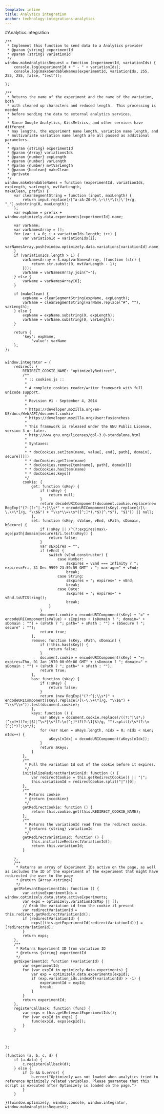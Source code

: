 ```yaml
---
template: inline
title: Analytics integration
anchor: technology-integrations-analytics
---
```


#Analytics integration

    /**
     * Implement this function to send data to a Analytics provider
     * @param {string} experimentId
     * @param {string} variationId
     */
    window.makeAnalyticsRequest = function (experimentId, variationIds) {
        console.log(experimentId + " - " + variationIds);
        console.log(makeSendableNames(experimentId, variationIds, 255, 255, 255, false, "test"));

    };

    /**
     * Returns the name of the experiment and the name of the variation, both
     * with cleaned up characters and reduced length.  This processing is needed
     * before sending the data to external analytics services.
     *
     * Since Google Analytics, KissMetrics, and other services have different
     * max lengths, the experiment name length, variation name length, and
     * multivariate variation name length are all passed as additional parameters.
     *
     * @param {string} experimentId
     * @param {Array} variationsIds
     * @param {number} expLength
     * @param {number} varLength
     * @param {number} mvtVarLength
     * @param {boolean} makeClean
     * @private
     */
    window.makeSendableNames = function (experimentId, variationIds,
    expLength, varLength, mvtVarLength,
    makeClean, prefix) {
        var cleanSegmentString = function (input, maxLength) {
            return input.replace(/[^a-zA-Z0-9\.\~\!\*\(\)\']+/g, "_").substring(0, maxLength);
        };
        var expName = prefix + window.optimizely.data.experiments[experimentId].name;

        var varName;
        var varNamesArray = [];
        for (var i = 0; i < variationIds.length; i++) {
            var variationId = variationIds[i];
            varNamesArray.push(window.optimizely.data.variations[variationId].name);
        }
        if (variationIds.length > 1) {
            varNamesArray = $.map(varNamesArray, (function (str) {
                return str.substr(0, mvtVarLength - 1);
            }));
            varName = varNamesArray.join("~");
        } else {
            varName = varNamesArray[0];
        }

        if (makeClean) {
            expName = cleanSegmentString(expName, expLength);
            varName = cleanSegmentString(varName.replace("#", ""), varLength);
        } else {
            expName = expName.substring(0, expLength);
            varName = varName.substring(0, varLength);
        }

        return {
            'key': expName,
                'value': varName
        };
    };


    window.integrator = {
        redirect: {
            REDIRECT_COOKIE_NAME: "optimizelyRedirect",
            /**
             * :: cookies.js ::  
             *
             * A complete cookies reader/writer framework with full unicode support.
             *
             * Revision #1 - September 4, 2014
             *
             * https://developer.mozilla.org/en-US/docs/Web/API/document.cookie
             * https://developer.mozilla.org/User:fusionchess
             *
             * This framework is released under the GNU Public License, version 3 or later.
             * http://www.gnu.org/licenses/gpl-3.0-standalone.html
             *
             * Syntaxes:
             *
             * * docCookies.setItem(name, value[, end[, path[, domain[, secure]]]])
             * * docCookies.getItem(name)
             * * docCookies.removeItem(name[, path[, domain]])
             * * docCookies.hasItem(name)
             * * docCookies.keys()
             */
            cookie: {
                get: function (sKey) {
                    if (!sKey) {
                        return null;
                    }
                    return decodeURIComponent(document.cookie.replace(new RegExp("(?:(?:^|.*;)\\s*" + encodeURIComponent(sKey).replace(/[\-\.\+\*]/g, "\\$&") + "\\s*\\=\\s*([^;]*).*$)|^.*$"), "$1")) || null;
                },
                set: function (sKey, sValue, vEnd, sPath, sDomain, bSecure) {
                    if (!sKey || /^(?:expires|max\-age|path|domain|secure)$/i.test(sKey)) {
                        return false;
                    }
                    var sExpires = "";
                    if (vEnd) {
                        switch (vEnd.constructor) {
                            case Number:
                                sExpires = vEnd === Infinity ? "; expires=Fri, 31 Dec 9999 23:59:59 GMT" : "; max-age=" + vEnd;
                                break;
                            case String:
                                sExpires = "; expires=" + vEnd;
                                break;
                            case Date:
                                sExpires = "; expires=" + vEnd.toUTCString();
                                break;
                        }
                    }
                    document.cookie = encodeURIComponent(sKey) + "=" + encodeURIComponent(sValue) + sExpires + (sDomain ? "; domain=" + sDomain : "") + (sPath ? "; path=" + sPath : "") + (bSecure ? "; secure" : "");
                    return true;
                },
                remove: function (sKey, sPath, sDomain) {
                    if (!this.has(sKey)) {
                        return false;
                    }
                    document.cookie = encodeURIComponent(sKey) + "=; expires=Thu, 01 Jan 1970 00:00:00 GMT" + (sDomain ? "; domain=" + sDomain : "") + (sPath ? "; path=" + sPath : "");
                    return true;
                },
                has: function (sKey) {
                    if (!sKey) {
                        return false;
                    }
                    return (new RegExp("(?:^|;\\s*)" + encodeURIComponent(sKey).replace(/[\-\.\+\*]/g, "\\$&") + "\\s*\\=")).test(document.cookie);
                },
                keys: function () {
                    var aKeys = document.cookie.replace(/((?:^|\s*;)[^\=]+)(?=;|$)|^\s*|\s*(?:\=[^;]*)?(?:\1|$)/g, "").split(/\s*(?:\=[^;]*)?;\s*/);
                    for (var nLen = aKeys.length, nIdx = 0; nIdx < nLen; nIdx++) {
                        aKeys[nIdx] = decodeURIComponent(aKeys[nIdx]);
                    }
                    return aKeys;
                }
            },
            /**
             * Pull the variation Id out of the cookie before it expires.
             */
            initializeRedirectVariationId: function () {
                var redirectCookie = this.getRedirectCookie() || "|";
                this.variationId = redirectCookie.split("|")[0];
            },
            /**
             * Returns cookie
             * @return {<cookie>}
             */
            getRedirectCookie: function () {
                return this.cookie.get(this.REDIRECT_COOKIE_NAME);
            },
            /**
             * Returns the variationId read from the redirect cookie.
             * @returns {string} variationId
             */
            getRedirectVariationId: function () {
                this.initializeRedirectVariationId();
                return this.variationId;
            }

        },
        /**
         * Returns an array of Experiment IDs active on the page, as well as includes the ID of the experiment of the experiment that might have redirected the user to the page
         * @return {Array.<string>}
         */
        getRelevantExperimentIds: function () {
            var activeExperimentIds = window.optimizely.data.state.activeExperiments;
            var exps = optimizely.variationIdsMap || [];
            // Grab the variation id from the cookie if present
            var redirectVariationId = this.redirect.getRedirectVariationId();
            if (redirectVariationId) {
                exps[(this.getExperimentId(redirectVariationId))] = [redirectVariationId];
            }
            return exps;
        },
        /**
         * Returns Experiment ID from variation ID
         * @returns {string} experimentId
         */
        getExperimentId: function (variationId) {
            var experimentId;
            for (var expId in optimizely.data.experiments) {
                var exp = optimizely.data.experiments[expId];
                if (exp.variation_ids.indexOf(variationId) > -1) {
                    experimentId = expId;
                    break;
                }
            }
            return experimentId;
        },
        registerCallback: function (func) {
            var exps = this.getRelevantExperimentIds();
            for (var expId in exps) {
                func(expId, exps[expId]);
            }
        }



    };

    (function (a, b, c, d) {
        if (a.data) {
            c.registerCallback(d);
        } else {
            if (b && b.error) {
                b.error("Optimizely was not loaded when analytics tried to reference Optimizely related variables. Please guarantee that this script is executed after Optimizely is loaded on the page.")
            }
        }

    })(window.optimizely, window.console, window.integrator, window.makeAnalyticsRequest);

